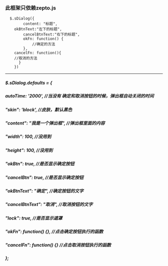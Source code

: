 ###    此框架只依赖zepto.js  
  
      $.sDialog({
            content: "标题",
	    okBtnText:"左下的标题",
            cancelBtnText:"右下的标题",
            okFn: function() {
                //确定的方法
            },
	    cancelFn: function(){
		//取消的方法
	      }
        })

--------	
		
#####		$.sDialog.defaults = {
#####        autoTime: '2000', //当没有 确定和取消按钮的时候，弹出框自动关闭的时间
#####        "skin": 'block', //皮肤，默认黑色
#####        "content": "我是一个弹出框", //弹出框里面的内容
#####        "width": 100, //没用到
#####        "height": 100, //没用到
#####        "okBtn": true, //是否显示确定按钮
#####        "cancelBtn": true, //是否显示确定按钮
#####        "okBtnText": "确定", //确定按钮的文字
#####        "cancelBtnText": "取消", //取消按钮的文字
#####        "lock": true, //是否显示遮罩
#####        "okFn": function() {}, //点击确定按钮执行的函数
#####        "cancelFn": function() {} //点击取消按钮执行的函数
#####    };
